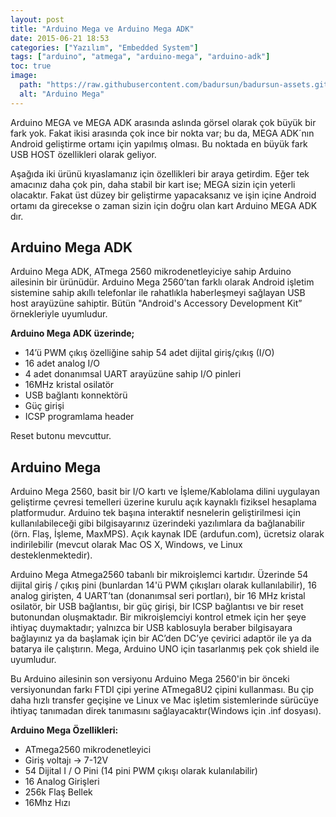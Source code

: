 ```yaml
---
layout: post
title: "Arduino Mega ve Arduino Mega ADK"
date: 2015-06-21 18:53
categories: ["Yazılım", "Embedded System"]
tags: ["arduino", "atmega", "arduino-mega", "arduino-adk"]
toc: true
image:
  path: "https://raw.githubusercontent.com/badursun/badursun-assets.github.io/refs/heads/main/img/arduino-mega-66eea8ff1d46b.webp"
  alt: "Arduino Mega"
---
```


Arduino MEGA ve MEGA ADK arasında aslında görsel olarak çok büyük bir fark yok. Fakat ikisi arasında çok ince bir nokta var; bu da, MEGA ADK´nın Android geliştirme ortamı için yapılmış olması. Bu noktada en büyük fark USB HOST özellikleri olarak geliyor.

Aşağıda iki ürünü kıyaslamanız için özellikleri bir araya getirdim. Eğer tek amacınız daha çok pin, daha stabil bir kart ise; MEGA sizin için yeterli olacaktır. Fakat üst düzey bir geliştirme yapacaksanız ve işin içine Android ortamı da girecekse o zaman sizin için doğru olan kart Arduino MEGA ADK dır.

## Arduino Mega ADK
Arduino Mega ADK, ATmega 2560 mikrodenetleyiciye sahip Arduino ailesinin bir ürünüdür. Arduino Mega 2560’tan farklı olarak Android işletim sistemine sahip akıllı telefonlar ile rahatlıkla haberleşmeyi sağlayan USB host arayüzüne sahiptir. Bütün "Android's Accessory Development Kit” örnekleriyle uyumludur.

**Arduino Mega ADK üzerinde;**

- 14’ü PWM çıkış özelliğine sahip 54 adet dijital giriş/çıkış (I/O)
- 16 adet analog I/O
- 4 adet donanımsal UART arayüzüne sahip I/O pinleri
- 16MHz kristal osilatör
- USB bağlantı konnektörü
- Güç girişi
- ICSP programlama header

Reset butonu mevcuttur.

## Arduino Mega
Arduino Mega 2560, basit bir I/O kartı ve İşleme/Kablolama dilini uygulayan geliştirme çevresi temelleri üzerine kurulu açık kaynaklı fiziksel hesaplama platformudur. Arduino tek başına interaktif nesnelerin geliştirilmesi için kullanılabileceği gibi bilgisayarınız üzerindeki yazılımlara da bağlanabilir (örn. Flaş, İşleme, MaxMPS). Açık kaynak IDE (ardufun.com), ücretsiz olarak indirilebilir (mevcut olarak Mac OS X, Windows, ve Linux desteklenmektedir).

Arduino Mega Atmega2560 tabanlı bir mikroişlemci kartıdır. Üzerinde 54 dijital giriş / çıkış pini (bunlardan 14'ü PWM çıkışları olarak kullanılabilir), 16 analog girişten, 4 UART’tan (donanımsal seri portları), bir 16 MHz kristal osilatör, bir USB bağlantısı, bir güç girişi, bir ICSP bağlantısı ve bir reset butonundan oluşmaktadır. Bir mikroişlemciyi kontrol etmek için her şeye ihtiyaç duymaktadır; yalnızca bir USB kablosuyla beraber bilgisayara bağlayınız ya da başlamak için bir AC’den DC’ye çevirici adaptör ile ya da batarya ile çalıştırın. Mega, Arduino UNO için tasarlanmış pek çok shield ile uyumludur.

Bu Arduino ailesinin son versiyonu Arduino Mega 2560'in bir önceki versiyonundan farkı FTDI çipi yerine ATmega8U2 çipini kullanması. Bu çip daha hızlı transfer geçişine ve Linux ve Mac işletim sistemlerinde sürücüye ihtiyaç tanımadan direk tanımasını sağlayacaktır(Windows için .inf dosyası).

**Arduino Mega Özellikleri:**

- ATmega2560 mikrodenetleyici
- Giriş voltajı -> 7-12V
- 54 Dijital I / O Pini (14 pini PWM çıkışı olarak kulanılabilir)
- 16 Analog Girişleri
- 256k Flaş Bellek
- 16Mhz Hızı    